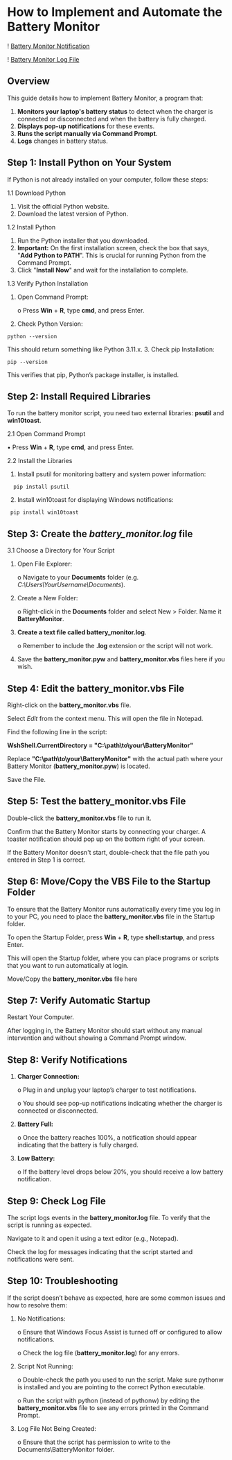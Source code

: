 # How to Implement and Automate the Battery Monitor

! [Battery Monitor Notification](https://github.com/imubashir0/BatteryMonitor/blob/main/assets/battery_monitor_notification.JPG?raw=true)

! [Battery Monitor Log File](https://github.com/imubashir0/BatteryMonitor/blob/main/assets/battery_monitor_logs.JPG?raw=true)

## Overview

This guide details how to implement Battery Monitor, a program that:
1.	**Monitors your laptop's battery status** to detect when the charger is connected or disconnected and when the battery is fully charged.
2.	**Displays pop-up notifications** for these events.
3.	**Runs the script manually via Command Prompt**.
4.	**Logs** changes in battery status.

## Step 1: Install Python on Your System

If Python is not already installed on your computer, follow these steps:

1.1 Download Python
  1.	Visit the official Python website.
  2.	Download the latest version of Python.

1.2 Install Python
  1.	Run the Python installer that you downloaded.
  2.	**Important:** On the first installation screen, check the box that says, "**Add Python to PATH**". This is crucial for running Python from the Command Prompt.
  3.	Click "**Install Now**" and wait for the installation to complete.

1.3 Verify Python Installation
  1.	Open Command Prompt:
     
        o	Press **Win** + **R**, type **cmd**, and press Enter.
  2.	Check Python Version:

    python --version
      
  This should return something like Python 3.11.x.
  3.	Check pip Installation:
  
    pip --version      
  This verifies that pip, Python’s package installer, is installed.

## Step 2: Install Required Libraries

To run the battery monitor script, you need two external libraries: **psutil** and **win10toast**.

2.1 Open Command Prompt
 
  •	Press **Win** + **R**, type **cmd**, and press Enter.

2.2 Install the Libraries
  1.	Install psutil for monitoring battery and system power information:

      pip install psutil
  2.	Install win10toast for displaying Windows notifications:

     pip install win10toast

## Step 3: Create the *battery_monitor.log* file
3.1 Choose a Directory for Your Script
 
  1.	Open File Explorer:
  
        o Navigate to your **Documents** folder (e.g. *C:\Users\YourUsername\Documents*).
  2.	Create a New Folder:
 
        o Right-click in the **Documents** folder and select New > Folder. Name it **BatteryMonitor**.
  3.	**Create a text file called battery_monitor.log**. 
  
        o	Remember to include the **.log** extension or the script will not work.
  4.	Save the **battery_monitor.pyw** and **battery_monitor.vbs** files here if you wish.

## Step 4: Edit the battery_monitor.vbs File

Right-click on the **battery_monitor.vbs** file.

Select *Edit* from the context menu. This will open the file in Notepad.

Find the following line in the script:

**WshShell.CurrentDirectory = "C:\path\to\your\BatteryMonitor"**

Replace **"C:\path\to\your\BatteryMonitor"** with the actual path where your Battery Monitor (**battery_monitor.pyw**) is located.

Save the File.

## Step 5: Test the battery_monitor.vbs File

Double-click the **battery_monitor.vbs** file to run it.

Confirm that the Battery Monitor starts by connecting your charger. A toaster notification should pop up on the bottom right of your screen.

If the Battery Monitor doesn't start, double-check that the file path you entered in Step 1 is correct.

## Step 6: Move/Copy the VBS File to the Startup Folder

To ensure that the Battery Monitor runs automatically every time you log in to your PC, you need to place the **battery_monitor.vbs** file in the Startup folder.

To open the Startup Folder, press **Win** + **R**, type **shell:startup**, and press Enter.

This will open the Startup folder, where you can place programs or scripts that you want to run automatically at login.

Move/Copy the **battery_monitor.vbs** file here

## Step 7: Verify Automatic Startup

Restart Your Computer.

After logging in, the Battery Monitor should start without any manual intervention and without showing a Command Prompt window.

## Step 8: Verify Notifications
  
  1.	**Charger Connection:**

    	  o	Plug in and unplug your laptop’s charger to test notifications.

    	  o	You should see pop-up notifications indicating whether the charger is connected or disconnected.
  
  3.	**Battery Full:**

    	  o	Once the battery reaches 100%, a notification should appear indicating that the battery is fully charged.
 
  5.	**Low Battery:**

    	  o	If the battery level drops below 20%, you should receive a low battery notification.

## Step 9: Check Log File

The script logs events in the **battery_monitor.log** file. To verify that the script is running as expected.

Navigate to it and open it using a text editor (e.g., Notepad).

Check the log for messages indicating that the script started and notifications were sent.

## Step 10: Troubleshooting

If the script doesn’t behave as expected, here are some common issues and how to resolve them:

  1.	No Notifications:

    	  o	Ensure that Windows Focus Assist is turned off or configured to allow notifications.
    	
        o	Check the log file (**battery_monitor.log**) for any errors.
    	
  2.	Script Not Running:
     
        o	Double-check the path you used to run the script. Make sure pythonw is installed and you are pointing to the correct Python executable.
    	
        o	Run the script with python (instead of pythonw) by editing the **battery_monitor.vbs** file to see any errors printed in the Command Prompt.
    	
  4.	Log File Not Being Created:
     
        o	Ensure that the script has permission to write to the Documents\BatteryMonitor folder.


